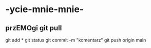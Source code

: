 # -ycie-mnie-mnie-
przEMOgi
git pull
---------
git add *
git status
git commit -m "komentarz"
git push origin main